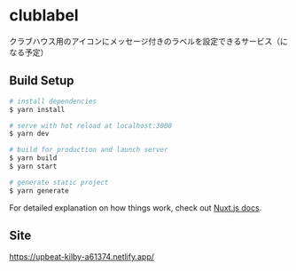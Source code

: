 # clublabel
クラブハウス用のアイコンにメッセージ付きのラベルを設定できるサービス（になる予定）

## Build Setup

```bash
# install dependencies
$ yarn install

# serve with hot reload at localhost:3000
$ yarn dev

# build for production and launch server
$ yarn build
$ yarn start

# generate static project
$ yarn generate
```

For detailed explanation on how things work, check out [Nuxt.js docs](https://nuxtjs.org).

## Site
https://upbeat-kilby-a61374.netlify.app/
